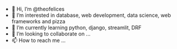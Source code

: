 - 👋 Hi, I’m @theofelices
- 👀 I’m interested in database, web development, data science, web frameworks and pizza
- 🌱 I’m currently learning python, django, streamlit, DRF
- 💞️ I’m looking to collaborate on ...
- 📫 How to reach me ...

<!---
theofelices/theofelices is a ✨ special ✨ repository because its `README.md` (this file) appears on your GitHub profile.
You can click the Preview link to take a look at your changes.
--->
